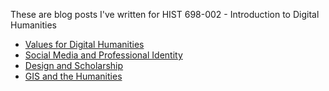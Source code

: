 These are blog posts I've written for HIST 698-002 - Introduction to Digital Humanities
* [Values for Digital Humanities](Week_2.html)
* [Social Media and Professional Identity](Week_3.html)
* [Design and Scholarship](Week_4.html)
* [GIS and the Humanities](Week_6.html)
